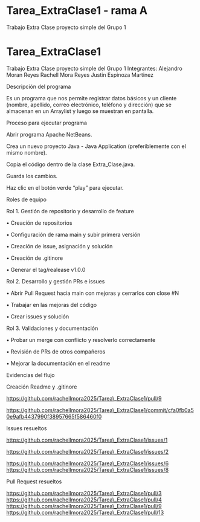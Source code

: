 # Tarea_ExtraClase1 - rama A
Trabajo Extra Clase proyecto simple del Grupo 1
# Tarea\_ExtraClase1

Trabajo Extra Clase proyecto simple del Grupo 1
Integrantes:
Alejandro Moran Reyes
Rachell Mora Reyes
Justin Espinoza Martinez

Descripción del programa

Es un programa que nos permite registrar datos básicos y un cliente (nombre, apellido, correo electrónico, teléfono y dirección) que se almacenan en un Arraylist y luego se muestran en pantalla.

Proceso para ejecutar programa

Abrir programa Apache NetBeans.

Crea un nuevo proyecto Java - Java Application (preferiblemente con el mismo nombre).

Copia el código dentro de la clase Extra\_Clase.java.

Guarda los cambios.

Haz clic en el botón verde “play” para ejecutar.

Roles de equipo

Rol 1. Gestión de repositorio y desarrollo de feature

•	Creación de repositorios

•	Configuración de rama main y subir primera versión

•	Creación de issue, asignación y solución

•	Creación de .gitinore

•	Generar el tag/realease v1.0.0

Rol 2. Desarrollo y gestión PRs e issues 

•	Abrir Pull Request hacia main con mejoras y cerrarlos con close #N

•	Trabajar en las mejoras del código

•	Crear issues y solución

Rol 3. Validaciones y documentación

•	Probar un merge con conflicto y resolverlo correctamente 

•	Revisión de PRs de otros compañeros

•	Mejorar la documentación en el readme

Evidencias del flujo 

Creación Readme y .gitinore

https://github.com/rachellmora2025/Tarea\_ExtraClase1/pull/9

https://github.com/rachellmora2025/Tarea\_ExtraClase1/commit/cfa0fb0a50e9afb4437990f38957665f586460f0 

Issues resueltos

https://github.com/rachellmora2025/Tarea\_ExtraClase1/issues/1 

https://github.com/rachellmora2025/Tarea\_ExtraClase1/issues/2

https://github.com/rachellmora2025/Tarea\_ExtraClase1/issues/6 https://github.com/rachellmora2025/Tarea\_ExtraClase1/issues/8 

Pull Request resueltos

https://github.com/rachellmora2025/Tarea\_ExtraClase1/pull/3 https://github.com/rachellmora2025/Tarea\_ExtraClase1/pull/4 https://github.com/rachellmora2025/Tarea\_ExtraClase1/pull/9 https://github.com/rachellmora2025/Tarea\_ExtraClase1/pull/13 

